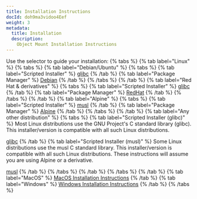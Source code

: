 ```yaml
---
title: Installation Instructions
docId: doh9ma3vidoo4Eef
weight: 3
metadata:
  title: Installation
  description:
    Object Mount Installation Instructions
---
```


Use the selector to guide your installation:
{% tabs %}
{% tab label="Linux" %}
{% tabs %}
{% tab label="Debian/Ubuntu" %}
{% tabs %}
{% tab label="Scripted Installer" %}
[glibc](./installation/glibc)
{% /tab %}
{% tab label="Package Manager" %}
[Debian](./installation/debian)
{% /tab %}
{% /tabs %}
{% /tab %}
{% tab label="Red Hat & derivatives" %}
{% tabs %}
{% tab label="Scripted Installer" %}
[glibc](../installation/glibc)
{% /tab %}
{% tab label="Package Manager" %}
[RedHat](../installation/redhat)
{% /tab %}
{% /tabs %}
{% /tab %}
{% tab label="Alpine" %}
{% tabs %}
{% tab label="Scripted Installer" %}
[musl](./installation/musl)
{% /tab %}
{% tab label="Package Manager" %}
[Alpine](./installation/alpine)
{% /tab %}
{% /tabs %}
{% /tab %}
{% tab label="Any other distribution" %}
{% tabs %}
{% tab label="Scripted Installer (glibc)" %}
Most Linux distributions use the GNU Project's C standard library (glibc). This installer/version is compatible with all such Linux distributions.

[glibc](./installation/glibc)
{% /tab %}
{% tab label="Scripted Installer (musl)" %}
Some Linux distributions use the musl C standard library. This installer/version is compatible with all such Linux distributions. These instructions will assume you are using Alpine or a derivative.

[musl](./installation/musl)
{% /tab %}
{% /tabs %}
{% /tab %}
{% /tabs %}
{% /tab %}
{% tab label="MacOS" %}
[MacOS Installation Instructions](./installation/mac)
{% /tab %}
{% tab label="Windows" %}
[Windows Installation Instructions](./installation/windows)
{% /tab %}
{% /tabs %}

